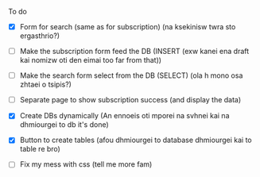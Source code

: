 To do

- [x] Form for search (same as for subscription) (na ksekinisw twra sto ergasthrio?)

- [ ] Make the subscription form feed the DB (INSERT (exw kanei ena draft kai nomizw oti den eimai too far from that))

- [ ] Make the search form select from the DB (SELECT) (ola h mono osa zhtaei o tsipis?)

- [ ] Separate page to show subscription success (and display the data)

- [X] Create DBs dynamically (An ennoeis oti mporei na svhnei kai na dhmiourgei to db it's done)

- [X] Button to create tables (afou dhmiourgei to database dhmiourgei kai to table re bro)

- [ ] Fix my mess with css (tell me more fam)
